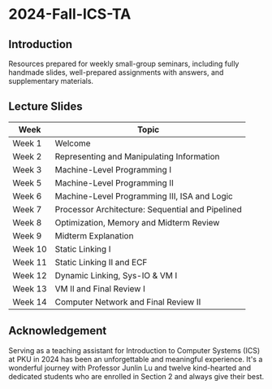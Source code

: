 # 2024-Fall-ICS-TA
## Introduction
Resources prepared for weekly small-group seminars, including fully handmade slides, well-prepared assignments with answers, and supplementary materials.

## Lecture Slides
| Week   | Topic                                  |
|--------|----------------------------------------|
| Week 1 | Welcome                                |
| Week 2 | Representing and Manipulating Information |
| Week 3 | Machine-Level Programming I            |
| Week 5 | Machine-Level Programming II           |
| Week 6 | Machine-Level Programming III, ISA and Logic |
| Week 7 | Processor Architecture: Sequential and Pipelined |
| Week 8 | Optimization, Memory and Midterm Review |
| Week 9 | Midterm Explanation                    |
| Week 10| Static Linking I                       |
| Week 11| Static Linking II and ECF              |
| Week 12| Dynamic Linking, Sys-IO & VM I         |
| Week 13| VM II and Final Review I              |
| Week 14| Computer Network and Final Review II  |

## Acknowledgement
Serving as a teaching assistant for Introduction to Computer Systems (ICS) at PKU in 2024 has been an unforgettable and meaningful experience. It's a wonderful journey with Professor Junlin Lu and twelve kind-hearted and dedicated students who are enrolled in Section 2 and always give their best.
